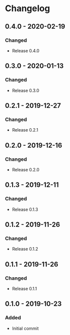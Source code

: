 # Changelog

## 0.4.0 - 2020-02-19
### Changed
- Release 0.4.0

## 0.3.0 - 2020-01-13
### Changed
- Release 0.3.0

## 0.2.1 - 2019-12-27
### Changed
- Release 0.2.1

## 0.2.0 - 2019-12-16
### Changed
- Release 0.2.0

## 0.1.3 - 2019-12-11
### Changed
- Release 0.1.3

## 0.1.2 - 2019-11-26
### Changed
- Release 0.1.2

## 0.1.1 - 2019-11-26
### Changed
- Release 0.1.1

## 0.1.0 - 2019-10-23
### Added
- Initial commit